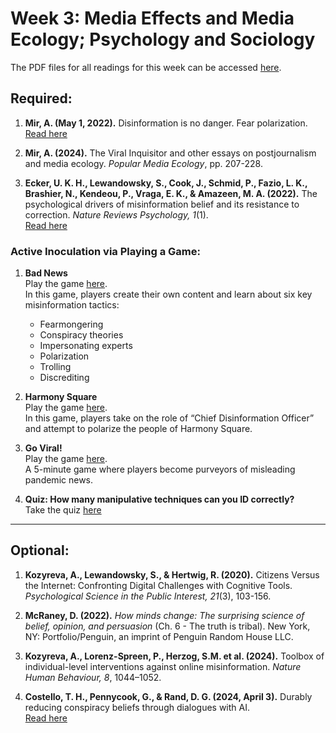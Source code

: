 # Week 3: Media Effects and Media Ecology; Psychology and Sociology

The PDF files for all readings for this week can be accessed [here](https://canvas.stanford.edu/courses/198736/files/folder/Week%203).


## Required:

1. **Mir, A. (May 1, 2022).** Disinformation is no danger. Fear polarization.  
   [Read here](https://human-as-media.com/2022/05/01/disinformation-is-no-danger-fear-polarization/)

2. **Mir, A. (2024).** The Viral Inquisitor and other essays on postjournalism and media ecology. *Popular Media Ecology*, pp. 207-228.

3. **Ecker, U. K. H., Lewandowsky, S., Cook, J., Schmid, P., Fazio, L. K., Brashier, N., Kendeou, P., Vraga, E. K., & Amazeen, M. A. (2022).** The psychological drivers of misinformation belief and its resistance to correction. *Nature Reviews Psychology, 1*(1).  
   [Read here](https://doi.org/10.1038/s44159-021-00006-y)

### Active Inoculation via Playing a Game:

1. **Bad News**  
   Play the game [here](https://www.getbadnews.com/en).  
   In this game, players create their own content and learn about six key misinformation tactics:
   - Fearmongering
   - Conspiracy theories
   - Impersonating experts
   - Polarization
   - Trolling
   - Discrediting

2. **Harmony Square**  
   Play the game [here](https://harmonysquare.game).  
   In this game, players take on the role of “Chief Disinformation Officer” and attempt to polarize the people of Harmony Square.

3. **Go Viral!**  
   Play the game [here](https://www.goviralgame.com/en).  
   A 5-minute game where players become purveyors of misleading pandemic news.

4. **Quiz: How many manipulative techniques can you ID correctly?**  
   Take the quiz [here](https://prebunking.withgoogle.com/quiz/)

---

## Optional:

1. **Kozyreva, A., Lewandowsky, S., & Hertwig, R. (2020).** Citizens Versus the Internet: Confronting Digital Challenges with Cognitive Tools. *Psychological Science in the Public Interest, 21*(3), 103-156.

2. **McRaney, D. (2022).** *How minds change: The surprising science of belief, opinion, and persuasion* (Ch. 6 - The truth is tribal). New York, NY: Portfolio/Penguin, an imprint of Penguin Random House LLC.

3. **Kozyreva, A., Lorenz-Spreen, P., Herzog, S.M. et al. (2024).** Toolbox of individual-level interventions against online misinformation. *Nature Human Behaviour, 8*, 1044–1052.

4. **Costello, T. H., Pennycook, G., & Rand, D. G. (2024, April 3).** Durably reducing conspiracy beliefs through dialogues with AI.  
   [Read here](https://osf.io/preprints/psyarxiv/xcwdn)

